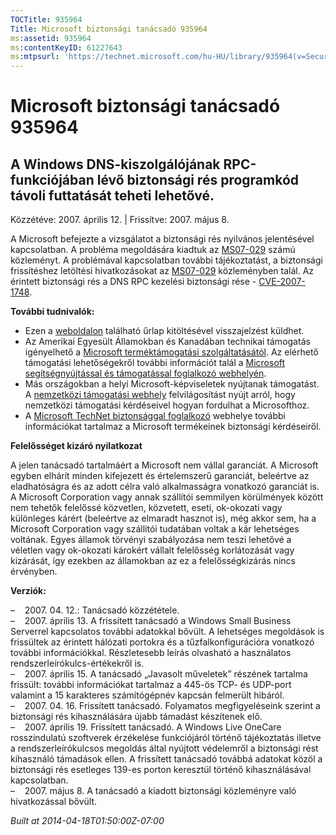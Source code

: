 ```yaml
---
TOCTitle: 935964
Title: Microsoft biztonsági tanácsadó 935964
ms:assetid: 935964
ms:contentKeyID: 61227643
ms:mtpsurl: 'https://technet.microsoft.com/hu-HU/library/935964(v=Security.10)'
---
```




Microsoft biztonsági tanácsadó 935964
=====================================

A Windows DNS-kiszolgálójának RPC-funkciójában lévő biztonsági rés programkód távoli futtatását teheti lehetővé.
----------------------------------------------------------------------------------------------------------------

Közzétéve: 2007. április 12. | Frissítve: 2007. május 8.

A Microsoft befejezte a vizsgálatot a biztonsági rés nyilvános jelentésével kapcsolatban. A probléma megoldására kiadtuk az [MS07-029](http://go.microsoft.com/fwlink/?linkid=88083) számú közleményt. A problémával kapcsolatban további tájékoztatást, a biztonsági frissítéshez letöltési hivatkozásokat az [MS07-029](http://go.microsoft.com/fwlink/?linkid=88083) közleményben talál. Az érintett biztonsági rés a DNS RPC kezelési biztonsági rése - [CVE-2007-1748](http://www.cve.mitre.org/cgi-bin/cvename.cgi?name=cve-2007-1748).

**További tudnivalók:**

-   Ezen a [weboldalon](https://support.microsoft.com/common/survey.aspx?scid=sw;en;1257&amp;showpage=1&amp;ws=technet&amp;sd=tech) található űrlap kitöltésével visszajelzést küldhet.
-   Az Amerikai Egyesült Államokban és Kanadában technikai támogatás igényelhető a [Microsoft terméktámogatási szolgáltatásától](http://go.microsoft.com/fwlink/?linkid=21131). Az elérhető támogatási lehetőségekről további információt talál a [Microsoft segítségnyújtással és támogatással foglalkozó webhelyén](http://support.microsoft.com/).
-   Más országokban a helyi Microsoft-képviseletek nyújtanak támogatást. A [nemzetközi támogatási webhely](http://go.microsoft.com/fwlink/?linkid=21155) felvilágosítást nyújt arról, hogy nemzetközi támogatási kérdéseivel hogyan fordulhat a Microsofthoz.
-   A [Microsoft TechNet biztonsággal foglalkozó](http://go.microsoft.com/fwlink/?linkid=21132) webhelye további információkat tartalmaz a Microsoft termékeinek biztonsági kérdéseiről.

**Felelősséget kizáró nyilatkozat**

A jelen tanácsadó tartalmáért a Microsoft nem vállal garanciát. A Microsoft egyben elhárít minden kifejezett és értelemszerű garanciát, beleértve az eladhatóságra és az adott célra való alkalmasságra vonatkozó garanciát is. A Microsoft Corporation vagy annak szállítói semmilyen körülmények között nem tehetők felelőssé közvetlen, közvetett, eseti, ok-okozati vagy különleges kárért (beleértve az elmaradt hasznot is), még akkor sem, ha a Microsoft Corporation vagy szállítói tudatában voltak a kár lehetséges voltának. Egyes államok törvényi szabályozása nem teszi lehetővé a véletlen vagy ok-okozati károkért vállalt felelősség korlátozását vagy kizárását, így ezekben az államokban az ez a felelősségkizárás nincs érvényben.

**Verziók:**

&ndash;&nbsp;&nbsp;&nbsp;&nbsp;2007. 04. 12.: Tanácsadó közzététele.  
&ndash;&nbsp;&nbsp;&nbsp;&nbsp;2007. április 13. A frissített tanácsadó a Windows Small Business Serverrel kapcsolatos további adatokkal bővült. A lehetséges megoldások is frissültek az érintett hálózati portokra és a tűzfalkonfigurációra vonatkozó további információkkal. Részletesebb leírás olvasható a használatos rendszerleírókulcs-értékekről is.  
&ndash;&nbsp;&nbsp;&nbsp;&nbsp;2007. április 15. A tanácsadó „Javasolt műveletek” részének tartalma frissült: további információkat tartalmaz a 445-ös TCP- és UDP-port valamint a 15 karakteres számítógépnév kapcsán felmerült hibáról.  
&ndash;&nbsp;&nbsp;&nbsp;&nbsp;2007. 04. 16. Frissített tanácsadó. Folyamatos megfigyeléseink szerint a biztonsági rés kihasználására újabb támadást készítenek elő.  
&ndash;&nbsp;&nbsp;&nbsp;&nbsp;2007. április 19. Frissített tanácsadó. A Windows Live OneCare rosszindulatú szoftverek érzékelése funkciójáról történő tájékoztatás illetve a rendszerleírókulcsos megoldás által nyújtott védelemről a biztonsági rést kihasználó támadások ellen. A frissített tanácsadó továbbá adatokat közöl a biztonsági rés esetleges 139-es porton keresztül történő kihasználásával kapcsolatban.  
&ndash;&nbsp;&nbsp;&nbsp;&nbsp;2007. május 8. A tanácsadó a kiadott biztonsági közleményre való hivatkozással bővült.

*Built at 2014-04-18T01:50:00Z-07:00*
